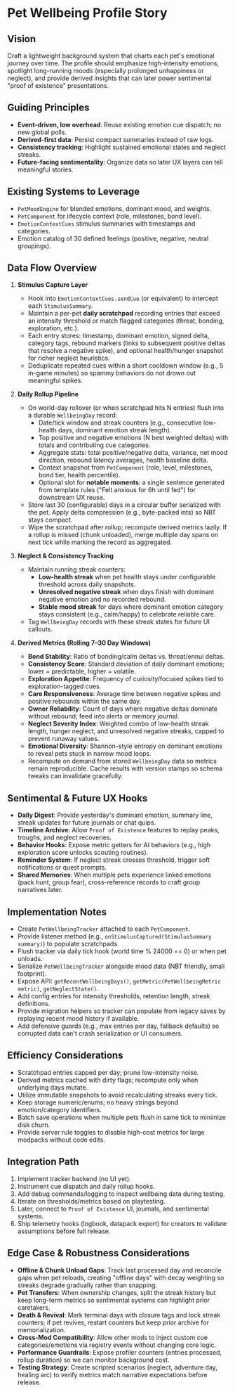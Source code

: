 # Pet Wellbeing Profile Story

## Vision
Craft a lightweight background system that charts each pet's emotional journey over time. The profile should emphasize high-intensity emotions, spotlight long-running moods (especially prolonged unhappiness or neglect), and provide derived insights that can later power sentimental "proof of existence" presentations.

## Guiding Principles
- **Event-driven, low overhead**: Reuse existing emotion cue dispatch; no new global polls.
- **Derived-first data**: Persist compact summaries instead of raw logs.
- **Consistency tracking**: Highlight sustained emotional states and neglect streaks.
- **Future-facing sentimentality**: Organize data so later UX layers can tell meaningful stories.

## Existing Systems to Leverage
- `PetMoodEngine` for blended emotions, dominant mood, and weights.
- `PetComponent` for lifecycle context (role, milestones, bond level).
- `EmotionContextCues` stimulus summaries with timestamps and categories.
- Emotion catalog of 30 defined feelings (positive, negative, neutral groupings).

## Data Flow Overview
1. **Stimulus Capture Layer**
   - Hook into `EmotionContextCues.sendCue` (or equivalent) to intercept each `StimulusSummary`.
   - Maintain a per-pet **daily scratchpad** recording entries that exceed an intensity threshold or match flagged categories (threat, bonding, exploration, etc.).
   - Each entry stores: timestamp, dominant emotion, signed delta, category tags, rebound markers (links to subsequent positive deltas that resolve a negative spike), and optional health/hunger snapshot for richer neglect heuristics.
   - Deduplicate repeated cues within a short cooldown window (e.g., 5 in-game minutes) so spammy behaviors do not drown out meaningful spikes.

2. **Daily Rollup Pipeline**
   - On world-day rollover (or when scratchpad hits N entries) flush into a durable `WellbeingDay` record:
     - Date/tick window and streak counters (e.g., consecutive low-health days, dominant emotion streak length).
     - Top positive and negative emotions (N best weighted deltas) with totals and contributing cue categories.
     - Aggregate stats: total positive/negative delta, variance, net mood direction, rebound latency averages, health baseline delta.
     - Context snapshot from `PetComponent` (role, level, milestones, bond tier, health percentile).
     - Optional slot for **notable moments**: a single sentence generated from template rules ("Felt anxious for 6h until fed") for downstream UX reuse.
   - Store last 30 (configurable) days in a circular buffer serialized with the pet. Apply delta compression (e.g., byte-packed ints) so NBT stays compact.
   - Wipe the scratchpad after rollup; recompute derived metrics lazily. If a rollup is missed (chunk unloaded), merge multiple day spans on next tick while marking the record as aggregated.

3. **Neglect & Consistency Tracking**
   - Maintain running streak counters:
     - **Low-health streak** when pet health stays under configurable threshold across daily snapshots.
     - **Unresolved negative streak** when days finish with dominant negative emotion and no recorded rebound.
     - **Stable mood streak** for days where dominant emotion category stays consistent (e.g., calm/happy) to celebrate reliable care.
   - Tag `WellbeingDay` records with these streak states for future UI callouts.

4. **Derived Metrics (Rolling 7–30 Day Windows)**
   - **Bond Stability**: Ratio of bonding/calm deltas vs. threat/ennui deltas.
   - **Consistency Score**: Standard deviation of daily dominant emotions; lower = predictable, higher = volatile.
   - **Exploration Appetite**: Frequency of curiosity/focused spikes tied to exploration-tagged cues.
   - **Care Responsiveness**: Average time between negative spikes and positive rebounds within the same day.
   - **Owner Reliability**: Count of days where negative deltas dominate without rebound; feed into alerts or memory journal.
   - **Neglect Severity Index**: Weighted combo of low-health streak length, hunger neglect, and unresolved negative streaks, capped to prevent runaway values.
   - **Emotional Diversity**: Shannon-style entropy on dominant emotions to reveal pets stuck in narrow mood loops.
   - Recompute on demand from stored `WellbeingDay` data so metrics remain reproducible. Cache results with version stamps so schema tweaks can invalidate gracefully.

## Sentimental & Future UX Hooks
- **Daily Digest**: Provide yesterday's dominant emotion, summary line, streak updates for future journals or chat quips.
- **Timeline Archive**: Allow `Proof of Existence` features to replay peaks, troughs, and neglect recoveries.
- **Behavior Hooks**: Expose metric getters for AI behaviors (e.g., high exploration score unlocks scouting routines).
- **Reminder System**: If neglect streak crosses threshold, trigger soft notifications or quest prompts.
- **Shared Memories**: When multiple pets experience linked emotions (pack hunt, group fear), cross-reference records to craft group narratives later.

## Implementation Notes
- Create `PetWellbeingTracker` attached to each `PetComponent`.
- Provide listener method (e.g., `onStimulusCaptured(StimulusSummary summary)`) to populate scratchpads.
- Flush tracker via daily tick hook (world time % 24000 == 0) or when pet unloads.
- Serialize `PetWellbeingTracker` alongside mood data (NBT friendly, small footprint).
- Expose API: `getRecentWellbeingDays()`, `getMetric(PetWellbeingMetric metric)`, `getNeglectState()`.
- Add config entries for intensity thresholds, retention length, streak definitions.
- Provide migration helpers so tracker can populate from legacy saves by replaying recent mood history if available.
- Add defensive guards (e.g., max entries per day, fallback defaults) so corrupted data can't crash serialization or UI consumers.

## Efficiency Considerations
- Scratchpad entries capped per day; prune low-intensity noise.
- Derived metrics cached with dirty flags; recompute only when underlying days mutate.
- Utilize immutable snapshots to avoid recalculating streaks every tick.
- Keep storage numeric/enums; no heavy strings beyond emotion/category identifiers.
- Batch save operations when multiple pets flush in same tick to minimize disk churn.
- Provide server rule toggles to disable high-cost metrics for large modpacks without code edits.

## Integration Path
1. Implement tracker backend (no UI yet).
2. Instrument cue dispatch and daily rollup hooks.
3. Add debug commands/logging to inspect wellbeing data during testing.
4. Iterate on thresholds/metrics based on playtesting.
5. Later, connect to `Proof of Existence` UI, journals, and sentimental systems.
6. Ship telemetry hooks (logbook, datapack export) for creators to validate assumptions before full release.

## Edge Case & Robustness Considerations
- **Offline & Chunk Unload Gaps**: Track last processed day and reconcile gaps when pet reloads, creating "offline days" with decay weighting so streaks degrade gradually rather than snapping.
- **Pet Transfers**: When ownership changes, split the streak history but keep long-term metrics so sentimental systems can highlight prior caretakers.
- **Death & Revival**: Mark terminal days with closure tags and lock streak counters; if pet revives, restart counters but keep prior archive for memorialization.
- **Cross-Mod Compatibility**: Allow other mods to inject custom cue categories/emotions via registry events without changing core logic.
- **Performance Guardrails**: Expose profiler counters (entries processed, rollup duration) so we can monitor background cost.
- **Testing Strategy**: Create scripted scenarios (neglect, adventure day, healing arc) to verify metrics match narrative expectations before release.


